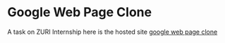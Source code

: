 # Google Web Page Clone
A task on ZURI Internship
here is the hosted site 
[google web page clone](https://ukaoha.github.io/Google-web-page-clone/)